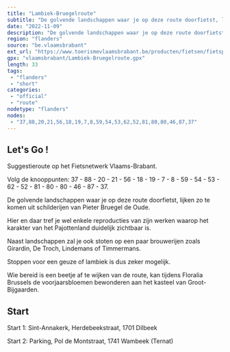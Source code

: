 ```yaml
---
title: "Lambiek-Bruegelroute"
subtitle: "De golvende landschappen waar je op deze route doorfietst, lijken zo te komen uit schilderijen van Pieter Bruegel de Oude"
date: "2022-11-09"
description: "De golvende landschappen waar je op deze route doorfietst, lijken zo te komen uit schilderijen van Pieter Bruegel de Oude. Hier en daar tref je wel enkele reproducties van zijn werken waarop het karakter van het Pajottenland duidelijk zichtbaar is."
region: "flanders"
source: "be.vlaamsbrabant"
ext_url: "https://www.toerismevlaamsbrabant.be/producten/fietsen/fietsproducten/lambiekbruegelroute/index.html"
gpx: "vlaamsbrabant/Lambiek-Bruegelroute.gpx"
length: 33
tags:
 - "flanders"
 - "short"
categories:
 - "official"
 - "route"
nodetype: "flanders"
nodes:
 - "37,88,20,21,56,18,19,7,8,59,54,53,62,52,81,80,80,46,87,37"
---
```


## Let's Go ! 

Suggestieroute op het Fietsnetwerk Vlaams-Brabant.

Volg de knooppunten: 37 - 88 - 20 - 21 - 56 - 18 - 19 - 7 - 8 - 59 - 54 - 53 - 62 - 52 - 81 - 80 - 80 - 46 - 87 - 37.

De golvende landschappen waar je op deze route doorfietst, lijken zo te komen uit schilderijen van Pieter Bruegel de Oude.

Hier en daar tref je wel enkele reproducties van zijn werken waarop het karakter van het Pajottenland duidelijk zichtbaar is.

Naast landschappen zal je ook stoten op een paar brouwerijen zoals Girardin, De Troch, Lindemans of Timmermans.

Stoppen voor een geuze of lambiek is dus zeker mogelijk.

Wie bereid is een beetje af te wijken van de route, kan tijdens Floralia Brussels de voorjaarsbloemen bewonderen aan het kasteel van Groot-Bijgaarden.

## Start

Start 1: Sint-Annakerk, Herdebeekstraat, 1701 Dilbeek

Start 2: Parking, Pol de Montstraat, 1741 Wambeek (Ternat)
